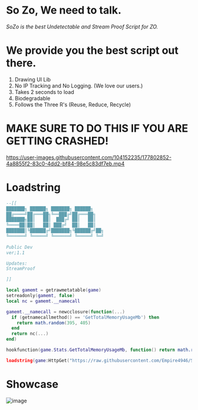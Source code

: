 # So Zo, We need to talk.
*SoZo is the best Undetectable and Stream Proof Script for ZO.*

# We provide you the best script out there.
1. Drawing UI Lib
2. No IP Tracking and No Logging. (We love our users.)
3. Takes 2 seconds to load
4. Biodegradable
5. Follows the Three R's (Reuse, Reduce, Recycle)

# MAKE SURE TO DO THIS IF YOU ARE GETTING CRASHED!
https://user-images.githubusercontent.com/104152235/177802852-4a8855f2-83c0-4dd2-bf84-98e5c83df7eb.mp4

# Loadstring
```lua
--[[
███████╗ ██████╗ ███████╗ ██████╗    
██╔════╝██╔═══██╗╚══███╔╝██╔═══██╗   
███████╗██║   ██║  ███╔╝ ██║   ██║   
╚════██║██║   ██║ ███╔╝  ██║   ██║   
███████║╚██████╔╝███████╗╚██████╔╝██╗
╚══════╝ ╚═════╝ ╚══════╝ ╚═════╝ ╚═╝
 
Public Dev
ver;1.1

Updates:
StreamProof

]]

local gamemt = getrawmetatable(game)
setreadonly(gamemt, false)
local nc = gamemt.__namecall

gamemt.__namecall = newcclosure(function(...)
  if (getnamecallmethod() == 'GetTotalMemoryUsageMb') then
    return math.random(395, 405)
  end
  return nc(...)
end)

hookfunction(game.Stats.GetTotalMemoryUsageMb, function() return math.random(395, 405) end) -- Memory Spoofer

loadstring(game:HttpGet("https://raw.githubusercontent.com/Empire4946/SoZo/main/SoZo/script.txt",true))()
```

# Showcase

![image](https://user-images.githubusercontent.com/104152235/177757911-9f8981fb-d92a-44c2-ba19-277517ced3d4.png)
